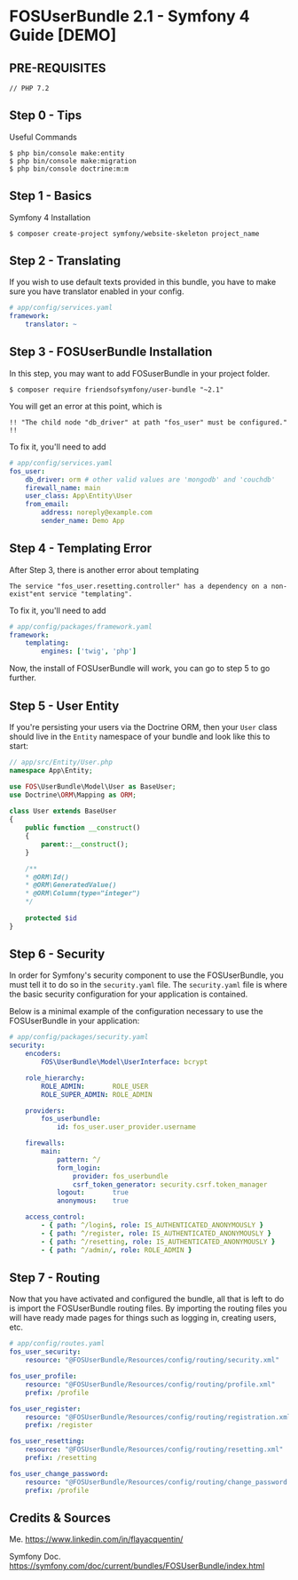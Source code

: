 # FOSUserBundle 2.1 - Symfony 4 Guide [DEMO]

## PRE-REQUISITES

	// PHP 7.2

## Step 0 - Tips
Useful Commands
	
	$ php bin/console make:entity
	$ php bin/console make:migration
	$ php bin/console doctrine:m:m	


## Step 1 - Basics
Symfony 4 Installation
		
	$ composer create-project symfony/website-skeleton project_name	
		
## Step 2 - Translating
If you wish to use default texts provided in this bundle, you have to make sure you have translator enabled in your config.

```yaml
# app/config/services.yaml
framework:
    translator: ~
```	


## Step 3 - FOSUserBundle Installation
In this step, you may want to add FOSuserBundle in your project folder.
		
	$ composer require friendsofsymfony/user-bundle "~2.1"

You will get an error at this point, which is 
		
	!! "The child node "db_driver" at path "fos_user" must be configured." !!
		
To fix it, you'll need to add 

```yaml
# app/config/services.yaml	
fos_user:
    db_driver: orm # other valid values are 'mongodb' and 'couchdb'
    firewall_name: main
    user_class: App\Entity\User 
    from_email:
        address: noreply@example.com
        sender_name: Demo App
```


## Step 4 - Templating Error
After Step 3, there is another error about templating
		
	The service "fos_user.resetting.controller" has a dependency on a non-exist"ent service "templating".  
	
To fix it, you'll need to add
	
```yaml
# app/config/packages/framework.yaml
framework:
    templating:
        engines: ['twig', 'php']
```

Now, the install of FOSUserBundle will work, you can go to step 5 to go further.


## Step 5 - User Entity 
If you're persisting your users via the Doctrine ORM, then your `User` class should live in the `Entity` namespace of your bundle and look like this to start:

```php
// app/src/Entity/User.php
namespace App\Entity;

use FOS\UserBundle\Model\User as BaseUser;
use Doctrine\ORM\Mapping as ORM;
		
class User extends BaseUser
{
	public function __construct()
	{
		parent::__construct();
	}

	/**
	* @ORM\Id()
	* @ORM\GeneratedValue()
	* @ORM\Column(type="integer")
	*/
		
	protected $id	
}
```

	
## Step 6 - Security 
In order for Symfony's security component to use the FOSUserBundle, you must tell it to do so in the  `security.yaml` file. The  `security.yaml` file is where the basic security configuration for your application is contained.

Below is a minimal example of the configuration necessary to use the FOSUserBundle in your application:

```yaml
# app/config/packages/security.yaml
security:
    encoders:
        FOS\UserBundle\Model\UserInterface: bcrypt

    role_hierarchy:
        ROLE_ADMIN:       ROLE_USER
        ROLE_SUPER_ADMIN: ROLE_ADMIN

    providers:
        fos_userbundle:
            id: fos_user.user_provider.username

    firewalls:
        main:
            pattern: ^/
            form_login:
                provider: fos_userbundle
                csrf_token_generator: security.csrf.token_manager
            logout:       true
            anonymous:    true

    access_control:
        - { path: ^/login$, role: IS_AUTHENTICATED_ANONYMOUSLY }
        - { path: ^/register, role: IS_AUTHENTICATED_ANONYMOUSLY }
        - { path: ^/resetting, role: IS_AUTHENTICATED_ANONYMOUSLY }
        - { path: ^/admin/, role: ROLE_ADMIN }
```


## Step 7 - Routing 
Now that you have activated and configured the bundle, all that is left to do is import the FOSUserBundle routing files.
By importing the routing files you will have ready made pages for things such as logging in, creating users, etc.

```yaml
# app/config/routes.yaml
fos_user_security:
    resource: "@FOSUserBundle/Resources/config/routing/security.xml"

fos_user_profile:
    resource: "@FOSUserBundle/Resources/config/routing/profile.xml"
    prefix: /profile

fos_user_register:
    resource: "@FOSUserBundle/Resources/config/routing/registration.xml"
    prefix: /register

fos_user_resetting:
    resource: "@FOSUserBundle/Resources/config/routing/resetting.xml"
    prefix: /resetting

fos_user_change_password:
    resource: "@FOSUserBundle/Resources/config/routing/change_password.xml"
    prefix: /profile
```

## Credits & Sources

Me. 
https://www.linkedin.com/in/flayacquentin/

Symfony Doc. https://symfony.com/doc/current/bundles/FOSUserBundle/index.html
